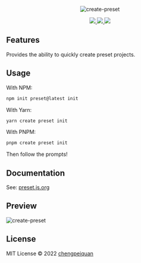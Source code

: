 <p align='center'>
  <img src="https://cdn.jsdelivr.net/gh/awesome-starter/assets/img/logo.png" alt="create-preset" />
</p>

<p align='center'>
  <a href='https://www.npmjs.com/package/create-preset'>
    <img src="https://img.shields.io/npm/v/create-preset?color=f97316&label=" />
  </a>
  <a href='https://www.npmjs.com/package/create-preset'>
    <img src="https://img.shields.io/npm/dm/create-preset?color=f97316&label=" />
  </a>
  <a href='https://www.npmjs.com/package/create-preset'>
    <img src="https://img.shields.io/static/v1?label=&message=docs%20%26%20demos&color=f97316" />
  </a>
</p>

## Features

Provides the ability to quickly create preset projects.

## Usage

With NPM:

```bash
npm init preset@latest init
```

With Yarn:

```bash
yarn create preset init
```

With PNPM:

```bash
pnpm create preset init
```

Then follow the prompts!

## Documentation

See: [preset.js.org](https://preset.js.org/)

## Preview

![create-preset](https://cdn.jsdelivr.net/gh/chengpeiquan/assets-storage/img/2021/11/20220110155037.gif)

## License

MIT License © 2022 [chengpeiquan](https://github.com/chengpeiquan)
